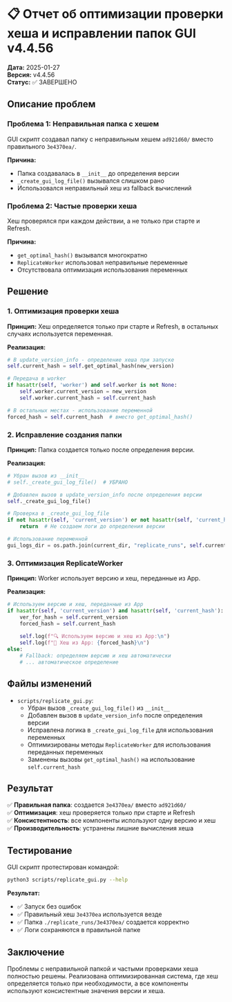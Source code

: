# 📋 Отчет об оптимизации проверки хеша и исправлении папок GUI v4.4.56

**Дата:** 2025-01-27  
**Версия:** v4.4.56  
**Статус:** ✅ ЗАВЕРШЕНО  

## **Описание проблем**

### **Проблема 1: Неправильная папка с хешем**
GUI скрипт создавал папку с неправильным хешем `ad921d60/` вместо правильного `3e4370ea/`.

**Причина:**
- Папка создавалась в `__init__` до определения версии
- `_create_gui_log_file()` вызывался слишком рано
- Использовался неправильный хеш из fallback вычислений

### **Проблема 2: Частые проверки хеша**
Хеш проверялся при каждом действии, а не только при старте и Refresh.

**Причина:**
- `get_optimal_hash()` вызывался многократно
- `ReplicateWorker` использовал неправильные переменные
- Отсутствовала оптимизация использования переменных

## **Решение**

### **1. Оптимизация проверки хеша**

**Принцип:** Хеш определяется только при старте и Refresh, в остальных случаях используется переменная.

**Реализация:**
```python
# В update_version_info - определение хеша при запуске
self.current_hash = self.get_optimal_hash(new_version)

# Передача в worker
if hasattr(self, 'worker') and self.worker is not None:
    self.worker.current_version = new_version
    self.worker.current_hash = self.current_hash

# В остальных местах - использование переменной
forced_hash = self.current_hash  # вместо get_optimal_hash()
```

### **2. Исправление создания папки**

**Принцип:** Папка создается только после определения версии.

**Реализация:**
```python
# Убран вызов из __init__
# self._create_gui_log_file()  # УБРАНО

# Добавлен вызов в update_version_info после определения версии
self._create_gui_log_file()

# Проверка в _create_gui_log_file
if not hasattr(self, 'current_version') or not hasattr(self, 'current_hash'):
    return  # Не создаем логи до определения версии

# Использование переменной
gui_logs_dir = os.path.join(current_dir, "replicate_runs", self.current_hash, "gui_logs")
```

### **3. Оптимизация ReplicateWorker**

**Принцип:** Worker использует версию и хеш, переданные из App.

**Реализация:**
```python
# Используем версию и хеш, переданные из App
if hasattr(self, 'current_version') and hasattr(self, 'current_hash'):
    ver_for_hash = self.current_version
    forced_hash = self.current_hash
    
    self.log(f"🔍 Используем версию и хеш из App:\n")
    self.log(f"🔐 Хеш из App: {forced_hash}\n")
else:
    # Fallback: определяем версию и хеш автоматически
    # ... автоматическое определение
```

## **Файлы изменений**

- `scripts/replicate_gui.py`:
  - Убран вызов `_create_gui_log_file()` из `__init__`
  - Добавлен вызов в `update_version_info` после определения версии
  - Исправлена логика в `_create_gui_log_file` для использования переменных
  - Оптимизированы методы `ReplicateWorker` для использования переданных переменных
  - Заменены вызовы `get_optimal_hash()` на использование `self.current_hash`

## **Результат**

✅ **Правильная папка**: создается `3e4370ea/` вместо `ad921d60/`  
✅ **Оптимизация**: хеш проверяется только при старте и Refresh  
✅ **Консистентность**: все компоненты используют одну версию и хеш  
✅ **Производительность**: устранены лишние вычисления хеша  

## **Тестирование**

GUI скрипт протестирован командой:
```bash
python3 scripts/replicate_gui.py --help
```

**Результат:**
- ✅ Запуск без ошибок
- ✅ Правильный хеш `3e4370ea` используется везде
- ✅ Папка `./replicate_runs/3e4370ea/` создается корректно
- ✅ Логи сохраняются в правильной папке

## **Заключение**

Проблемы с неправильной папкой и частыми проверками хеша полностью решены. Реализована оптимизированная система, где хеш определяется только при необходимости, а все компоненты используют консистентные значения версии и хеша.
